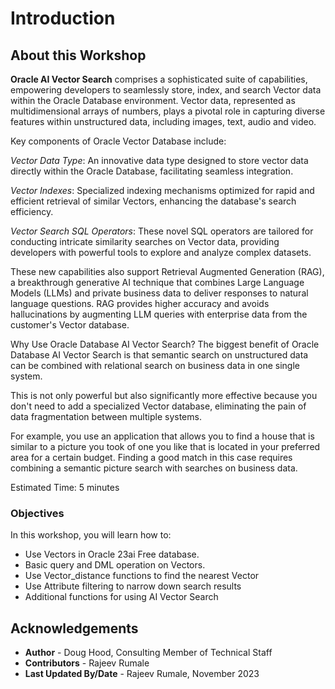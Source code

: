 # Introduction

## About this Workshop

**Oracle AI Vector Search** comprises a sophisticated suite of capabilities, empowering developers to seamlessly store, index, and search Vector data within the Oracle Database environment. Vector data, represented as multidimensional arrays of numbers, plays a pivotal role in capturing diverse features within unstructured data, including images, text, audio and video.

Key components of Oracle Vector Database include:

*Vector Data Type*: An innovative data type designed to store vector data directly within the Oracle Database, facilitating seamless integration.

*Vector Indexes*: Specialized indexing mechanisms optimized for rapid and efficient retrieval of similar Vectors, enhancing the database's search efficiency.

*Vector Search SQL Operators*: These novel SQL operators are tailored for conducting intricate similarity searches on Vector data, providing developers with powerful tools to explore and analyze complex datasets.

These new capabilities also support Retrieval Augmented Generation (RAG), a breakthrough generative AI technique that combines Large Language Models (LLMs) and private business data to deliver responses to natural language questions. RAG provides higher accuracy and avoids hallucinations by augmenting LLM queries with enterprise data from the customer's Vector database.

Why Use Oracle Database AI Vector Search?
The biggest benefit of Oracle Database AI Vector Search is that semantic search on unstructured data can be combined with relational search on business data in one single system.

This is not only powerful but also significantly more effective because you don't need to add a specialized Vector database, eliminating the pain of data fragmentation between multiple systems.

For example, you use an application that allows you to find a house that is similar to a picture you took of one you like that is located in your preferred area for a certain budget. Finding a good match in this case requires combining a semantic picture search with searches on business data.

Estimated Time: 5 minutes

### Objectives

In this workshop, you will learn how to:
* Use Vectors in Oracle 23ai Free database.
* Basic query and DML operation on Vectors.
* Use Vector\_distance functions to find the nearest Vector
* Use Attribute filtering to narrow down search results
* Additional functions for using AI Vector Search

## Acknowledgements
* **Author** - Doug Hood, Consulting Member of Technical Staff
* **Contributors** - Rajeev Rumale
* **Last Updated By/Date** - Rajeev Rumale, November 2023
